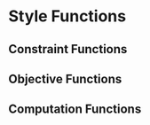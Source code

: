 <script setup>
import { constrDict, compDict, objDict } from "@penrose/core"
import Function from "../../../src/components/Function.vue"
import markdownit from "markdown-it"
</script>

# Style Functions

## Constraint Functions

<div v-for="f in constrDict">
  <Function :name="f.name" :description="f.description" :params="f.params" :returns="f.returns" />
</div>

## Objective Functions

<div v-for="f in objDict">
  <Function :name="f.name" :description="f.description" :params="f.params" :returns="f.returns" />
</div>

## Computation Functions

<div v-for="f in compDict">
  <Function :name="f.name" :description="f.description" :params="f.params" :returns="f.returns" />
</div>

